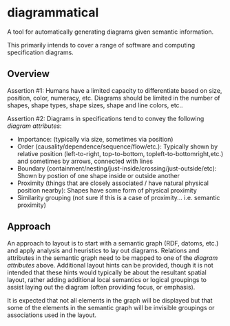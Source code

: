 # diagrammatical
A tool for automatically generating diagrams given semantic information.

This primarily intends to cover a range of software and computing specification diagrams.

## Overview

Assertion #1: Humans have a limited capacity to differentiate based on size, position, color, numeracy, etc. Diagrams should be limited in the number of shapes, shape types, shape sizes, shape and line colors, etc..

Assertion #2: Diagrams in specifications tend to convey the following _diagram attributes_:

* Importance: (typically via size, sometimes via position)
* Order (causality/dependence/sequence/flow/etc.): Typically shown by relative position (left-to-right, top-to-bottom, topleft-to-bottomright,etc.) and sometimes by arrows, connected with lines
* Boundary (containment/nesting/just-inside/crossing/just-outside/etc): Shown by postion of one shape inside or outside another
* Proximity (things that are closely associated / have natural physical position nearby): Shapes have some form of physical proximity
* Similarity grouping (not sure if this is a case of proximity... i.e. semantic proximity)

## Approach

An approach to layout is to start with a semantic graph (RDF, datoms, etc.) and apply analysis and heuristics to lay out diagrams. Relations and attributes in the semantic graph need to be mapped to one of the _diagram attributes_ above. Additional layout hints can be provided, though it is not intended that these hints would typically be about the resultant spatial layout, rather adding additional local semantics or logical groupings to assist laying out the diagram (often providing focus, or emphasis).

It is expected that not all elements in the graph will be displayed but that some of the elements in the semantic graph will be invisible groupings or associations used in the layout.
